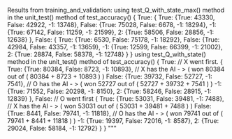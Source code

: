 Results from training_and_validation:
using test_Q_with_state_max() method
    in the unit_test() method of test_accuracy()
{
True:
	{	True: {True: 43330, False: 42922, -1: 13748},
		False: {True: 75028, False: 6678, -1: 18294},
		-1: {True: 67142, False: 11259, -1: 21599},
		2: {True: 58506, False: 28856, -1: 12638}
	},
False:
	{	True: {True: 6530, False: 75178, -1: 18292},
		False: {True: 42984, False: 43357, -1: 13659},
		-1: {True: 12599, False: 66399, -1: 21002},
		2: {True: 28874, False: 58378, -1: 12748}
	}
}
using test_Q_with_state() method
    in the unit_test() method of test_accuracy()
{
True: 														// X went first.
	{	True: {True: 80384, False: 8723, -1: 10893}, 		// X has the AI - > ( won 80384 out of ( 80384 + 8723 + 10893 ) )
		False: {True: 39732, False: 52727, -1: 7541},		// O has the AI - > ( won 52727 out of ( 52727 + 39732 + 7541 ) )
		-1: {True: 71552, False: 20298, -1: 8150},
		2: {True: 58246, False: 28915, -1: 12839}
	},
False: 														// O went first
	{	True: {True: 53031, False: 39481, -1: 7488}, 		// X has the AI - > ( won 53031 out of ( 53031 + 39481 + 7488 ) )
		False: {True: 8441, False: 79741, -1: 11818},		// O has the AI - > ( won 79741 out of ( 79741 + 8441 + 11818 ) )
		-1: {True: 19397, False: 72016, -1: 8587},
		2: {True: 29024, False: 58184, -1: 12792}
	}
}
"""
